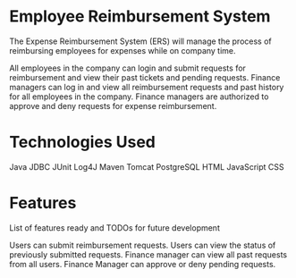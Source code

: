 # Employee Reimbursement System
The Expense Reimbursement System (ERS) will manage the process of reimbursing employees for expenses while on company time.

All employees in the company can login and submit requests for reimbursement and view their past tickets and pending requests.
Finance managers can log in and view all reimbursement requests and past history for all employees in the company.
Finance managers are authorized to approve and deny requests for expense reimbursement.

# Technologies Used
Java
JDBC
JUnit
Log4J
Maven
Tomcat
PostgreSQL
HTML
JavaScript
CSS
# Features
List of features ready and TODOs for future development

Users can submit reimbursement requests.
Users can view the status of previously submitted requests.
Finance manager can view all past requests from all users.
Finance Manager can approve or deny pending requests.
